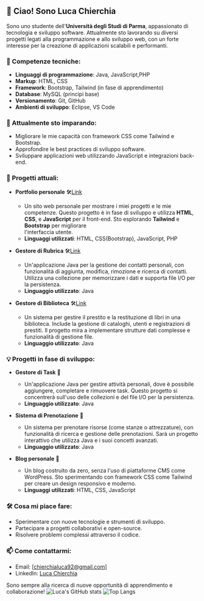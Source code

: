 ## 👋 Ciao! Sono Luca Chierchia

Sono uno studente dell'**Università degli Studi di Parma**, appassionato di tecnologia e sviluppo software. Attualmente sto lavorando su diversi progetti legati alla programmazione e allo sviluppo web, con un forte interesse per la creazione di applicazioni scalabili e performanti.

### 🔧 Competenze tecniche:
- **Linguaggi di programmazione**: Java, JavaScript,PHP
- **Markup**: HTML, CSS
- **Framework**: Bootstrap, Tailwind (in fase di apprendimento)
- **Database**: MySQL (principi base)
- **Versionamento**: Git, GitHub
- **Ambienti di sviluppo**: Eclipse, VS Code

### 🌱 Attualmente sto imparando:
- Migliorare le mie capacità con framework CSS come Tailwind e Bootstrap.
- Approfondire le best practices di sviluppo software.
- Sviluppare applicazioni web utilizzando JavaScript e integrazioni back-end.

### 🚀 Progetti attuali:

- **Portfolio personale** 🛠️[Link](https://github.com/luca-chierchia/CMS)
  - Un sito web personale per mostrare i miei progetti e le mie competenze. Questo progetto è in fase di sviluppo e utilizza **HTML**, **CSS**, e **JavaScript** per il front-end. Sto esplorando **Tailwind** e **Bootstrap** per migliorare     
    l'interfaccia utente.
  - **Linguaggi utilizzati**: HTML, CSS(Bootstrap), JavaScript, PHP

- **Gestore di Rubrica** 🛠️[Link](https://github.com/luca-chierchia/Rubrica)
  - Un'applicazione Java per la gestione dei contatti personali, con funzionalità di aggiunta, modifica, rimozione e ricerca di contatti. Utilizza una collezione per memorizzare i dati e supporta file I/O per la persistenza.
  - **Linguaggio utilizzato**: Java

- **Gestore di Biblioteca** 🛠️[Link](https://github.com/luca-chierchia/Gestore-Biblioteca)
  - Un sistema per gestire il prestito e la restituzione di libri in una biblioteca. Include la gestione di cataloghi, utenti e registrazioni di prestiti. Il progetto mira a implementare strutture dati complesse e funzionalità di gestione file.
  - **Linguaggio utilizzato**: Java

### 💡 Progetti in fase di sviluppo:

- **Gestore di Task** 🚧
  - Un'applicazione Java per gestire attività personali, dove è possibile aggiungere, completare e rimuovere task. Questo progetto si concentrerà sull'uso delle collezioni e del file I/O per la persistenza.
  - **Linguaggio utilizzato**: Java


- **Sistema di Prenotazione** 🚧
  - Un sistema per prenotare risorse (come stanze o attrezzature), con funzionalità di ricerca e gestione delle prenotazioni. Sarà un progetto interattivo che utilizza Java e i suoi concetti avanzati.
  - **Linguaggio utilizzato**: Java
    
- **Blog personale** 🚧
  - Un blog costruito da zero, senza l'uso di piattaforme CMS come WordPress. Sto sperimentando con framework CSS come Tailwind per creare un design responsivo e moderno.
  - **Linguaggi utilizzati**: HTML, CSS, JavaScript

### 🛠️ Cosa mi piace fare:
- Sperimentare con nuove tecnologie e strumenti di sviluppo.
- Partecipare a progetti collaborativi e open-source.
- Risolvere problemi complessi attraverso il codice.

### 📫 Come contattarmi:
- Email: [chierchialuca92@gmail.com]
- LinkedIn: [Luca Chierchia](https://www.linkedin.com/in/luca-chierchia-7a5226251/)

Sono sempre alla ricerca di nuove opportunità di apprendimento e collaborazione!
![Luca's GitHub stats](https://github-readme-stats.vercel.app/api?username=luca-chierchia&show_icons=true&theme=dracula)
![Top Langs](https://github-readme-stats.vercel.app/api/top-langs/?username=luca-chierchia&layout=compact&theme=dracula)

